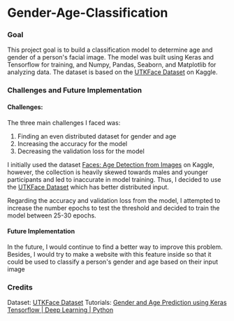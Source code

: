 # Gender-Age-Classification

### Goal
This project goal is to build a classification model to determine age and gender of a person's facial image. The model was built using Keras and Tensorflow for training, and Numpy, Pandas, Seaborn, and Matplotlib for analyzing data. The dataset is based on the [UTKFace Dataset](https://www.kaggle.com/datasets/jangedoo/utkface-new) on Kaggle.

### Challenges and Future Implementation
#### Challenges:
The three main challenges I faced was:
1. Finding an even distributed dataset for gender and age
2. Increasing the accuracy for the model
3. Decreasing the validation loss for the model

I initially used the dataset [Faces: Age Detection from Images](https://www.kaggle.com/datasets/arashnic/faces-age-detection-dataset) on Kaggle, however, the collection is heavily skewed towards males and younger participants and led to inaccurate in model training. Thus, I decided to use the [UTKFace Dataset](https://www.kaggle.com/datasets/jangedoo/utkface-new) which has better distributed input. 

Regarding the accuracy and validation loss from the model, I attempted to increase the number epochs to test the threshold and decided to train the model between 25-30 epochs.

#### Future Implementation
In the future, I would continue to find a better way to improve this problem. Besides, I would try to make a website with this feature inside so that it could be used to classify a person's gender and age based on their input image

### Credits
Dataset: [UTKFace Dataset](https://www.kaggle.com/datasets/jangedoo/utkface-new)
Tutorials: [Gender and Age Prediction using Keras Tensorflow | Deep Learning | Python](https://www.youtube.com/watch?v=vEJzsGXrB70)
